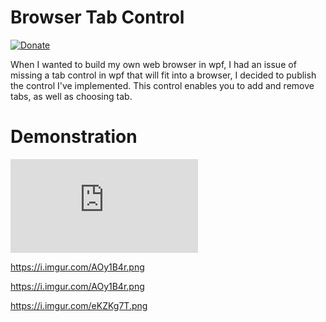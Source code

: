 # Browser Tab Control
[![Donate](https://img.shields.io/badge/Donate-PayPal-green.svg)](https://paypal.me/organic5?locale.x=en_US)

When I wanted to build my own web browser in wpf, I had an issue of missing a tab control in wpf that will fit into a browser, I decided to publish the control I've implemented. This control enables you to add and remove tabs, as well as choosing tab.

# Demonstration
![Imgur](http://www.siz.co.il/my.php?i=yy5t2ymcj1iz.png)

https://i.imgur.com/AOy1B4r.png

https://i.imgur.com/AOy1B4r.png

https://i.imgur.com/eKZKg7T.png
